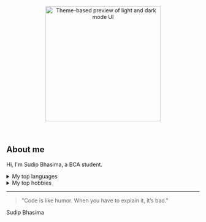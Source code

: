 <div style="text-align: center; padding: 2rem;">
  <picture>
    <source srcset="https://i.imgur.com/r6J4ZuZ.png" media="(prefers-color-scheme: dark)" />
    <source srcset="https://i.imgur.com/nbXTIwu.png" media="(prefers-color-scheme: light)" />
    <img src="https://i.imgur.com/r6J4ZuZ.png" alt="Theme-based preview of light and dark mode UI" style="height: 300px; width: auto;" />
  </picture>
</div>

## About me

<!-- TO DO: add more details about me later -->

Hi, I'm Sudip Bhasima, a BCA student. 

<details>
<summary>My top languages</summary>

| Rank | Languages |
|-----:|-----------|
|     1| PHP       |
|     2| JavaScript|
|     3| Python    |

</details>

<details>
<summary>My top hobbies</summary>

| Rank | Hobbies            |
|-----:|--------------------|
|     1| Coding             |
|     2| Reading Tech Blogs |
|     3| Playing Chess      |

</details>

---

> "Code is like humor. When you have to explain it, it’s bad."

Sudip Bhasima


